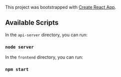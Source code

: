 This project was bootstrapped with [Create React App](https://github.com/facebookincubator/create-react-app).

## Available Scripts

In the `api-server` directory, you can run:

### `node server`

In the `frontend` directory, you can run:

### `npm start`
